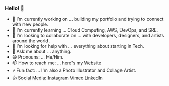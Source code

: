 ### Hello! 👋

<!--
**imjavierpalma/imjavierpalma** is a ✨ _special_ ✨ repository because its `README.md` (this file) appears on your GitHub profile.

Here are some ideas to get you started:
-->

- 🔭 I’m currently working on ... building my portfolio and trying to connect with new people.
- 🌱 I’m currently learning ... Cloud Computing, AWS, DevOps, and SRE.
- 👯 I’m looking to collaborate on ... with developers, designers, and artists around the world.
- 🤔 I’m looking for help with ... everything about starting in Tech.
- 💬 Ask me about ... anything.
- 😄 Pronouns: ... He/Him.
- 📫 How to reach me: ... here's my [Website](https://www.javierpalma.co)
- ⚡ Fun fact: ... I'm also a Photo Illustrator and Collage Artist.
- :+1: Social Media: [Instagram](https://instagram.com/imjavierpalma)
                    [Vimeo](https://vimeo.com/imjavierpalma)
                    [LinkedIn](https://www.linkedin.com/in/imjavierpalma)
              
